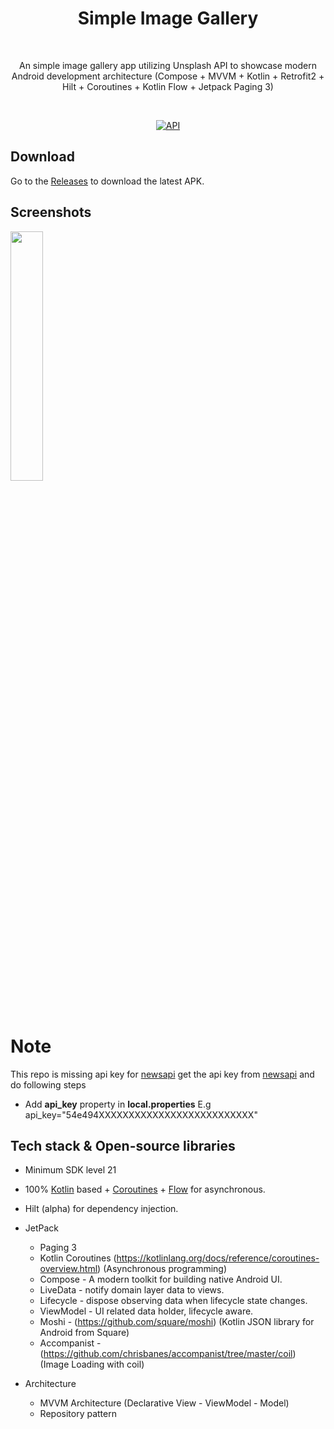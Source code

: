 <h1 align="center">Simple Image Gallery</h1></br>
<p align="center">  
An simple image gallery app utilizing Unsplash API to showcase modern Android development architecture (Compose + MVVM + Kotlin + Retrofit2 + Hilt + Coroutines + Kotlin Flow + Jetpack Paging 3) 
</p>
</br>

<p align="center">
  <a href="https://android-arsenal.com/api?level=21"><img alt="API" src="https://img.shields.io/badge/API-21%2B-brightgreen.svg?style=flat"/></a>
</p>

## Download
Go to the [Releases](https://github.com/shakil807g/NewzCompose/releases) to download the latest APK.

## Screenshots
<p align="left">
<img src="/demo/demo.gif" width="32%"/>
</p>

# Note
This repo is missing api key for [newsapi](https://newsapi.org)
get the api key from [newsapi](https://newsapi.org) and do following steps
- Add **api_key** property in **local.properties** E.g api_key="54e494XXXXXXXXXXXXXXXXXXXXXXXXXX"

## Tech stack & Open-source libraries
- Minimum SDK level 21
- 100% [Kotlin](https://kotlinlang.org/) based + [Coroutines](https://github.com/Kotlin/kotlinx.coroutines) + [Flow](https://kotlin.github.io/kotlinx.coroutines/kotlinx-coroutines-core/kotlinx.coroutines.flow/) for asynchronous.
- Hilt (alpha) for dependency injection.
- JetPack
  - Paging 3
  - Kotlin Coroutines (https://kotlinlang.org/docs/reference/coroutines-overview.html) (Asynchronous programming)
  - Compose - A modern toolkit for building native Android UI.
  - LiveData - notify domain layer data to views.
  - Lifecycle - dispose observing data when lifecycle state changes.
  - ViewModel - UI related data holder, lifecycle aware.
  - Moshi - (https://github.com/square/moshi) (Kotlin JSON library for Android from Square)
  - Accompanist - (https://github.com/chrisbanes/accompanist/tree/master/coil) (Image Loading with coil)

- Architecture
  - MVVM Architecture (Declarative View - ViewModel - Model)
  - Repository pattern
